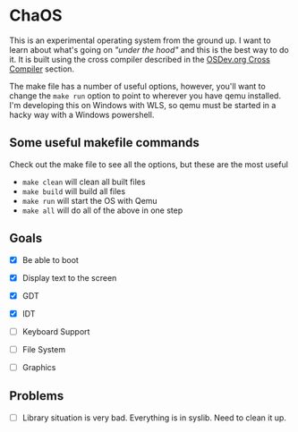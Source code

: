 
# ChaOS
This is an experimental operating system from the ground up. I want to learn about what's going on *"under the hood"* and this is the best way to do it. It is built using the cross compiler described in the [OSDev.org Cross Compiler](https://wiki.osdev.org/GCC_Cross-Compiler) section.

The make file has a number of useful options, however, you'll want to change the `make run` option to point to wherever you have qemu installed. I'm developing this on Windows with WLS, so qemu must be started in a hacky way with a Windows powershell.

## **Some useful makefile commands**
Check out the make file to see all the options, but these are the most useful
- `make clean` will clean all built files
- `make build` will build all files
- `make run` will start the OS with Qemu
- `make all` will do all of the above in one step


## **Goals**
- [x] Be able to boot
- [x] Display text to the screen
- [x] GDT
- [X] IDT
- [ ] Keyboard Support
- [ ] File System
- [ ] Graphics


## **Problems**
- [ ] Library situation is very bad. Everything is in syslib. Need to clean it up.

